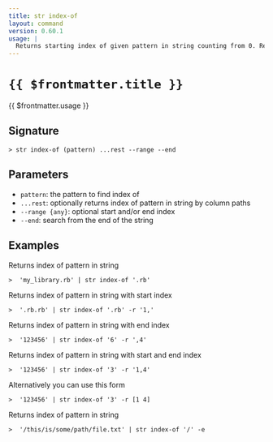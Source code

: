```yaml
---
title: str index-of
layout: command
version: 0.60.1
usage: |
  Returns starting index of given pattern in string counting from 0. Returns -1 when there are no results.
---
```


# `{{ $frontmatter.title }}`

<div style='white-space: pre-wrap;'>{{ $frontmatter.usage }}</div>

## Signature

`> str index-of (pattern) ...rest --range --end`

## Parameters

- `pattern`: the pattern to find index of
- `...rest`: optionally returns index of pattern in string by column paths
- `--range {any}`: optional start and/or end index
- `--end`: search from the end of the string

## Examples

Returns index of pattern in string

```shell
>  'my_library.rb' | str index-of '.rb'
```

Returns index of pattern in string with start index

```shell
>  '.rb.rb' | str index-of '.rb' -r '1,'
```

Returns index of pattern in string with end index

```shell
>  '123456' | str index-of '6' -r ',4'
```

Returns index of pattern in string with start and end index

```shell
>  '123456' | str index-of '3' -r '1,4'
```

Alternatively you can use this form

```shell
>  '123456' | str index-of '3' -r [1 4]
```

Returns index of pattern in string

```shell
>  '/this/is/some/path/file.txt' | str index-of '/' -e
```
